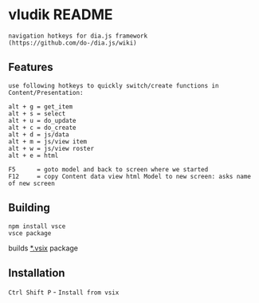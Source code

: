 # vludik README

    navigation hotkeys for dia.js framework (https://github.com/do-/dia.js/wiki)

## Features

	use following hotkeys to quickly switch/create functions in Content/Presentation:

	alt + g = get_item
	alt + s = select
	alt + u = do_update
	alt + c = do_create
	alt + d = js/data
	alt + m = js/view item
	alt + w = js/view roster
	alt + e = html

	F5      = goto model and back to screen where we started
	F12     = copy Content data view html Model to new screen: asks name of new screen

## Building
	npm install vsce
	vsce package

builds [*.vsix](https://github.com/jonny64/vludik/releases) package

## Installation
`Ctrl Shift P` - `Install from vsix`
